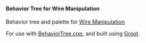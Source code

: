 #### Behavior Tree for Wire Manipulation

Behavior tree and palette for [Wire Manipulation](https://github.com/Drojas251/wire_manipulation)

For use with [BehaviorTree.cpp](https://github.com/BehaviorTree/BehaviorTree.CPP), and built using [Groot](https://github.com/BehaviorTree/Groot).
